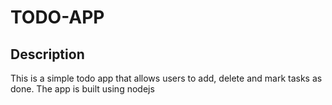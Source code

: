 # TODO-APP

## Description
This is a simple todo app that allows users to add, delete and mark tasks as done. The app is built using nodejs